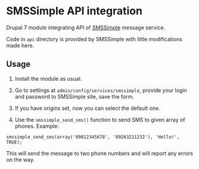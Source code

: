 # SMSSimple API integration

Drupal 7 module integrating API of [SMSSimple](http://www.smsimple.ru/) message service.

Code in `api` directory is provided by SMSSimple with little modifications made here.

## Usage

1. Install the module as usual.

2. Go to settings at `admin/config/services/smssimple`, provide your login and password to SMSSimple site, save the form.

3. If you have origins set, now you can select the default one.
 
4. Use the `smssimple_send_sms()` function to send SMS to given array of phones. Example:

```
smssimple_send_sms(array('89012345678', '89263211232'), 'Hello!', TRUE);
```

This will send the message to two phone numbers and will report any errors on the way.
